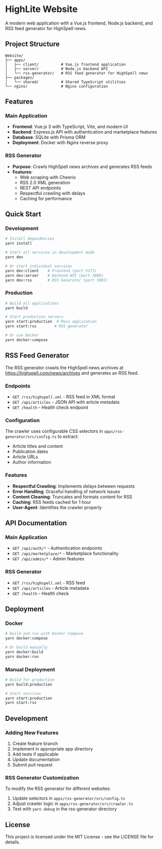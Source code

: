 # HighLite Website

A modern web application with a Vue.js frontend, Node.js backend, and RSS feed generator for HighSpell news.

## Project Structure

```
Website/
├── apps/
│   ├── client/          # Vue.js frontend application
│   ├── server/          # Node.js backend API
│   └── rss-generator/   # RSS feed generator for HighSpell news
├── packages/
│   └── shared/          # Shared TypeScript utilities
└── nginx/               # Nginx configuration
```

## Features

### Main Application
- **Frontend**: Vue.js 3 with TypeScript, Vite, and modern UI
- **Backend**: Express.js API with authentication and marketplace features
- **Database**: SQLite with Prisma ORM
- **Deployment**: Docker with Nginx reverse proxy

### RSS Generator
- **Purpose**: Crawls HighSpell news archives and generates RSS feeds
- **Features**: 
  - Web scraping with Cheerio
  - RSS 2.0 XML generation
  - REST API endpoints
  - Respectful crawling with delays
  - Caching for performance

## Quick Start

### Development
```bash
# Install dependencies
yarn install

# Start all services in development mode
yarn dev

# Or start individual services
yarn dev:client    # Frontend (port 5173)
yarn dev:server    # Backend API (port 3000)
yarn dev:rss       # RSS Generator (port 3001)
```

### Production
```bash
# Build all applications
yarn build

# Start production servers
yarn start:production  # Main application
yarn start:rss        # RSS generator

# Or use Docker
yarn docker:compose
```

## RSS Feed Generator

The RSS generator crawls the HighSpell news archives at https://highspell.com/news/archives and generates an RSS feed.

### Endpoints
- `GET /rss/highspell.xml` - RSS feed in XML format
- `GET /api/articles` - JSON API with article metadata
- `GET /health` - Health check endpoint

### Configuration
The crawler uses configurable CSS selectors in `apps/rss-generator/src/config.ts` to extract:
- Article titles and content
- Publication dates
- Article URLs
- Author information

### Features
- **Respectful Crawling**: Implements delays between requests
- **Error Handling**: Graceful handling of network issues
- **Content Cleaning**: Truncates and formats content for RSS
- **Caching**: RSS feeds cached for 1 hour
- **User-Agent**: Identifies the crawler properly

## API Documentation

### Main Application
- `GET /api/auth/*` - Authentication endpoints
- `GET /api/marketplace/*` - Marketplace functionality
- `GET /api/admin/*` - Admin features

### RSS Generator
- `GET /rss/highspell.xml` - RSS feed
- `GET /api/articles` - Article metadata
- `GET /health` - Health check

## Deployment

### Docker
```bash
# Build and run with Docker Compose
yarn docker:compose

# Or build manually
yarn docker:build
yarn docker:run
```

### Manual Deployment
```bash
# Build for production
yarn build:production

# Start services
yarn start:production
yarn start:rss
```

## Development

### Adding New Features
1. Create feature branch
2. Implement in appropriate app directory
3. Add tests if applicable
4. Update documentation
5. Submit pull request

### RSS Generator Customization
To modify the RSS generator for different websites:
1. Update selectors in `apps/rss-generator/src/config.ts`
2. Adjust crawler logic in `apps/rss-generator/src/crawler.ts`
3. Test with `yarn debug` in the rss-generator directory

## License

This project is licensed under the MIT License - see the LICENSE file for details. 
